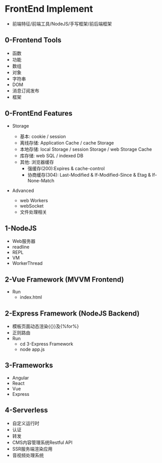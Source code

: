 # FrontEnd Implement  
- 前端特征/前端工具/NodeJS/手写框架/前后端框架  

## 0-Frontend Tools  
- 函数
- 功能   
- 数组  
- 对象  
- 字符串  
- DOM  
- 消息订阅发布  
- 框架  
   
## 0-FrontEnd Features
- Storage  
  - 基本: cookie / session  
  - 离线存储: Application Cache / cache Storage  
  - 本地存储: local Storage / session Storage / web Storage Cache  
  - 库存储: web SQL / indexed DB
  - 其他: 浏览器缓存  
    - 强缓存(200):Expires & cache-control  
    - 协商缓存(304): Last-Modified & If-Modified-Since & Etag & If-None-Match  
  
- Advanced
  - web Workers  
  - webSocket  
  - 文件处理相关  

## 1-NodeJS
- Web服务器
- readline
- REPL
- VM
- WorkerThread
  
## 2-Vue Framework (MVVM Frontend)
- Run  
  - index.html  
  
## 2-Express Framework (NodeJS Backend)  
- 模板页面动态渲染{{}}及{%for%}  
- 正则路由  
- Run  
    - cd 3-Express Framework  
    - node app.js  
  
## 3-Frameworks
- Angular
- React
- Vue
- Express

## 4-Serverless
- 自定义运行时
- 认证
- 转发
- CMS内容管理系统Restful API
- SSR服务端渲染应用
- 音视频处理系统